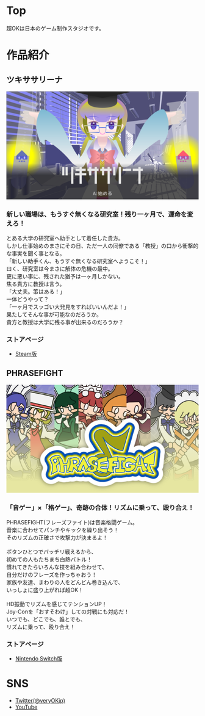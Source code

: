 # Top

超OKは日本のゲーム制作スタジオです。

# 作品紹介

## ツキササリーナ

![](img/image_003_0000.png)

### 新しい職場は、もうすぐ無くなる研究室！残り一ヶ月で、運命を変えろ！

とある大学の研究室へ助手として着任した貴方。<br>
しかし仕事始めのまさにその日、ただ一人の同僚である「教授」の口から衝撃的な事実を聞く事となる。<br>
「新しい助手くん、もうすぐ無くなる研究室へようこそ！」<br>
曰く、研究室は今まさに解体の危機の最中。<br>
更に悪い事に、残された猶予は一ヶ月しかない。<br>
焦る貴方に教授は言う。<br>
「大丈夫。策はある！」<br>
一体どうやって？<br>
「一ヶ月でスッゴい大発見をすればいいんだよ！」<br>
果たしてそんな事が可能なのだろうか。<br>
貴方と教授は大学に残る事が出来るのだろうか？

### ストアページ

- <a href="https://store.steampowered.com/app/1452350/_/" target="_blank">Steam版</a>	

## PHRASEFIGHT

![](img/pf.png)

### 「音ゲー」×「格ゲー」、奇跡の合体！リズムに乗って、殴り合え！

PHRASEFIGHT(フレーズファイト)は音楽格闘ゲーム。<br>
音楽に合わせてパンチやキックを繰り出そう！<br>
そのリズムの正確さで攻撃力が決まるよ！<br>
<br>
ボタンひとつでバッチリ戦えるから、<br>
初めての人もたちまち白熱バトル！<br>
慣れてきたらいろんな技を組み合わせて、<br>
自分だけのフレーズを作っちゃおう！<br>
家族や友達、まわりの人をどんどん巻き込んで、<br>
いっしょに盛り上がれば超OK！<br>
<br>
HD振動でリズムを感じてテンションUP！<br>
Joy-Conを「おすそわけ」しての対戦にも対応だ！<br>
いつでも、どこでも、誰とでも、<br>
リズムに乗って、殴り合え！

### ストアページ

- <a href="https://store-jp.nintendo.com/list/software/70010000011791.html" target="_blank">Nintendo Switch版</a>	

# SNS

- <a href="http://twitter.com/veryOKjp" target="_blank">Twitter(@veryOKjp)</a>	
- <a href="https://www.youtube.com/channel/UCU_c9kXTMNXl1-qhHGkoF0A" target="_blank">YouTube</a>	
